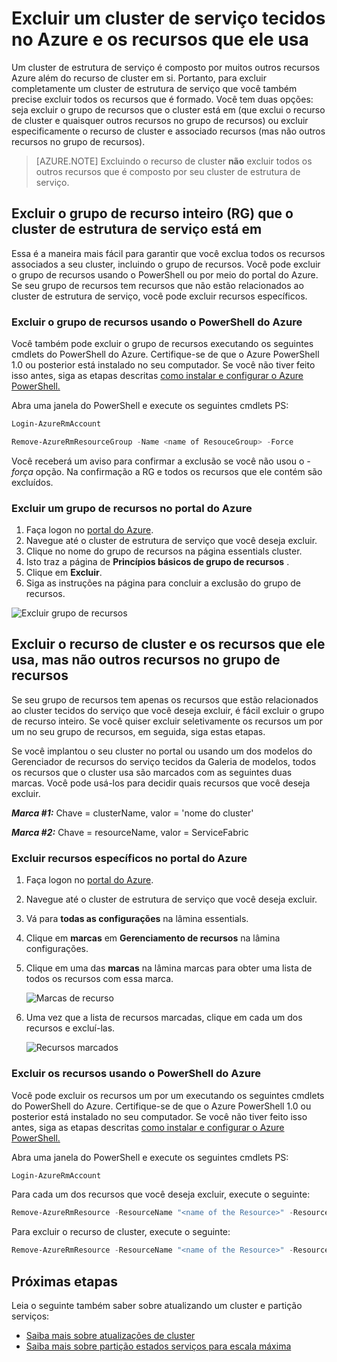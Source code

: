 <properties
   pageTitle="Excluir um cluster Azure e seus recursos | Microsoft Azure"
   description="Saiba como excluir completamente uma estrutura de serviço cluster qualquer grupo de recursos que contém o cluster excluindo ou excluindo seletivamente recursos."
   services="service-fabric"
   documentationCenter=".net"
   authors="ChackDan"
   manager="timlt"
   editor=""/>

<tags
   ms.service="service-fabric"
   ms.devlang="dotnet"
   ms.topic="article"
   ms.tgt_pltfrm="na"
   ms.workload="na"
   ms.date="09/09/2016"
   ms.author="chackdan"/>

# <a name="delete-a-service-fabric-cluster-on-azure-and-the-resources-it-uses"></a>Excluir um cluster de serviço tecidos no Azure e os recursos que ele usa

Um cluster de estrutura de serviço é composto por muitos outros recursos Azure além do recurso de cluster em si. Portanto, para excluir completamente um cluster de estrutura de serviço que você também precise excluir todos os recursos que é formado.
Você tem duas opções: seja excluir o grupo de recursos que o cluster está em (que exclui o recurso de cluster e quaisquer outros recursos no grupo de recursos) ou excluir especificamente o recurso de cluster e associado recursos (mas não outros recursos no grupo de recursos).

>[AZURE.NOTE] Excluindo o recurso de cluster **não** excluir todos os outros recursos que é composto por seu cluster de estrutura de serviço.

## <a name="delete-the-entire-resource-group-rg-that-the-service-fabric-cluster-is-in"></a>Excluir o grupo de recurso inteiro (RG) que o cluster de estrutura de serviço está em

Essa é a maneira mais fácil para garantir que você exclua todos os recursos associados a seu cluster, incluindo o grupo de recursos. Você pode excluir o grupo de recursos usando o PowerShell ou por meio do portal do Azure. Se seu grupo de recursos tem recursos que não estão relacionados ao cluster de estrutura de serviço, você pode excluir recursos específicos.

### <a name="delete-the-resource-group-using-azure-powershell"></a>Excluir o grupo de recursos usando o PowerShell do Azure

Você também pode excluir o grupo de recursos executando os seguintes cmdlets do PowerShell do Azure. Certifique-se de que o Azure PowerShell 1.0 ou posterior está instalado no seu computador. Se você não tiver feito isso antes, siga as etapas descritas [como instalar e configurar o Azure PowerShell.](../powershell-install-configure.md)

Abra uma janela do PowerShell e execute os seguintes cmdlets PS:

```powershell
Login-AzureRmAccount

Remove-AzureRmResourceGroup -Name <name of ResouceGroup> -Force
```

Você receberá um aviso para confirmar a exclusão se você não usou o *-força* opção. Na confirmação a RG e todos os recursos que ele contém são excluídos.

### <a name="delete-a-resource-group-in-the-azure-portal"></a>Excluir um grupo de recursos no portal do Azure  

1. Faça logon no [portal do Azure](https://portal.azure.com).
2. Navegue até o cluster de estrutura de serviço que você deseja excluir.
3. Clique no nome do grupo de recursos na página essentials cluster.
4. Isto traz a página de **Princípios básicos de grupo de recursos** .
5. Clique em **Excluir**.
6. Siga as instruções na página para concluir a exclusão do grupo de recursos.

![Excluir grupo de recursos][ResourceGroupDelete]


## <a name="delete-the-cluster-resource-and-the-resources-it-uses-but-not-other-resources-in-the-resource-group"></a>Excluir o recurso de cluster e os recursos que ele usa, mas não outros recursos no grupo de recursos

Se seu grupo de recursos tem apenas os recursos que estão relacionados ao cluster tecidos do serviço que você deseja excluir, é fácil excluir o grupo de recurso inteiro. Se você quiser excluir seletivamente os recursos um por um no seu grupo de recursos, em seguida, siga estas etapas.

Se você implantou o seu cluster no portal ou usando um dos modelos do Gerenciador de recursos do serviço tecidos da Galeria de modelos, todos os recursos que o cluster usa são marcados com as seguintes duas marcas. Você pode usá-los para decidir quais recursos que você deseja excluir.

***Marca #1:*** Chave = clusterName, valor = 'nome do cluster'

***Marca #2:*** Chave = resourceName, valor = ServiceFabric

### <a name="delete-specific-resources-in-the-azure-portal"></a>Excluir recursos específicos no portal do Azure

1. Faça logon no [portal do Azure](https://portal.azure.com).
2. Navegue até o cluster de estrutura de serviço que você deseja excluir.
3. Vá para **todas as configurações** na lâmina essentials.
4. Clique em **marcas** em **Gerenciamento de recursos** na lâmina configurações.
5. Clique em uma das **marcas** na lâmina marcas para obter uma lista de todos os recursos com essa marca.

    ![Marcas de recurso][ResourceTags]

6. Uma vez que a lista de recursos marcadas, clique em cada um dos recursos e excluí-las.

    ![Recursos marcados][TaggedResources]

### <a name="delete-the-resources-using-azure-powershell"></a>Excluir os recursos usando o PowerShell do Azure

Você pode excluir os recursos um por um executando os seguintes cmdlets do PowerShell do Azure. Certifique-se de que o Azure PowerShell 1.0 ou posterior está instalado no seu computador. Se você não tiver feito isso antes, siga as etapas descritas [como instalar e configurar o Azure PowerShell.](../powershell-install-configure.md)

Abra uma janela do PowerShell e execute os seguintes cmdlets PS:

```powershell
Login-AzureRmAccount
```
Para cada um dos recursos que você deseja excluir, execute o seguinte:

```powershell
Remove-AzureRmResource -ResourceName "<name of the Resource>" -ResourceType "<Resource Type>" -ResourceGroupName "<name of the resource group>" -Force
```

Para excluir o recurso de cluster, execute o seguinte:

```powershell
Remove-AzureRmResource -ResourceName "<name of the Resource>" -ResourceType "Microsoft.ServiceFabric/clusters" -ResourceGroupName "<name of the resource group>" -Force
```

## <a name="next-steps"></a>Próximas etapas
Leia o seguinte também saber sobre atualizando um cluster e partição serviços:

- [Saiba mais sobre atualizações de cluster](service-fabric-cluster-upgrade.md)
- [Saiba mais sobre partição estados serviços para escala máxima](service-fabric-concepts-partitioning.md)


<!--Image references-->
[ResourceGroupDelete]: ./media/service-fabric-cluster-delete/ResourceGroupDelete.PNG

[ResourceTags]: ./media/service-fabric-cluster-delete/ResourceTags.png

[TaggedResources]: ./media/service-fabric-cluster-delete/TaggedResources.PNG
